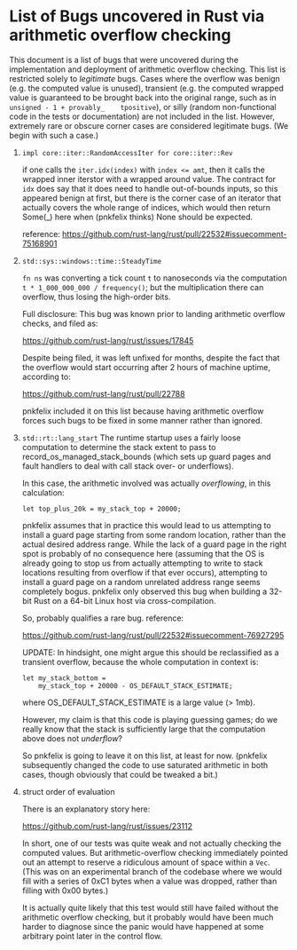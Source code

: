List of Bugs uncovered in Rust via arithmetic overflow checking
===============================================================
This document is a list of bugs that were uncovered during the
implementation and deployment of arithmetic overflow checking.
This list is restricted solely to *legitimate* bugs. Cases
where the overflow was benign (e.g. the computed value is
unused), transient (e.g. the computed wrapped value is
guaranteed to be brought back into the original range, such as
in `unsigned - 1 + provably_    tpositive`), or silly (random
non-functional code in the tests or documentation) are not
included in the list.
However, extremely rare or obscure corner cases are considered
legitimate bugs. (We begin with such a case.)

 1. `impl core::iter::RandomAccessIter for core::iter::Rev`

    if one calls the `iter.idx(index)` with `index <= amt`,
    then it calls the wrapped inner iterstor with a wrapped
    around value. The contract for `idx` does say that it
    does need to handle out-of-bounds inputs, so this
    appeared benign at first, but there is the corner case
    of an iterator that actually covers the whole range
    of indices, which would then return Some(_) here when
    (pnkfelix thinks) None should be expected.

    reference:
    https://github.com/rust-lang/rust/pull/22532#issuecomment-75168901

 2. `std::sys::windows::time::SteadyTime`

    `fn ns` was converting a tick count `t` to nanoseconds
    via the computation `t * 1_000_000_000 / frequency()`;
    but the multiplication there can overflow, thus losing
    the high-order bits.

    Full disclosure: This bug was known prior to landing
    arithmetic overflow checks, and filed as:

    https://github.com/rust-lang/rust/issues/17845

    Despite being filed, it was left unfixed for months,
    despite the fact that the overflow would start
    occurring after 2 hours of machine uptime, according to:

    https://github.com/rust-lang/rust/pull/22788

    pnkfelix included it on this list because having arithmetic
    overflow forces such bugs to be fixed in some manner
    rather than ignored.

 3. `std::rt::lang_start`
    The runtime startup uses a fairly loose computation to
    determine the stack extent to pass to
    record_os_managed_stack_bounds (which sets up guard
    pages and fault handlers to deal with call stack over-
    or underflows).

    In this case, the arithmetic involved was actually
    *overflowing*, in this calculation:

    ```
    let top_plus_20k = my_stack_top + 20000;
    ```

    pnkfelix assumes that in practice this would lead to us
    attempting to install a guard page starting from some
    random location, rather than the actual desired
    address range. While the lack of a guard page in the
    right spot is probably of no consequence here (assuming
    that the OS is already going to stop us from actually
    attempting to write to stack locations resulting from
    overflow if that ever occurs), attempting to install a
    guard page on a random unrelated address range seems
    completely bogus.
    pnkfelix only observed this bug when building a 32-bit
    Rust on a 64-bit Linux host via cross-compilation.

    So, probably qualifies a rare bug.
    reference:

    https://github.com/rust-lang/rust/pull/22532#issuecomment-76927295

    UPDATE: In hindsight, one might argue this should be
    reclassified as a transient overflow, because the whole 
    computation in context is:

    ```
    let my_stack_bottom =
        my_stack_top + 20000 - OS_DEFAULT_STACK_ESTIMATE;
    ```

    where OS_DEFAULT_STACK_ESTIMATE is a large value
    (> 1mb).

    However, my claim is that this code is playing guessing
    games; do we really know that the stack is sufficiently
    large that the computation above does not *underflow*?

    So pnkfelix is going to leave it on this list, at least
    for now. (pnkfelix subsequently changed the code to use
    saturated arithmetic in both cases, though obviously
    that could be tweaked a bit.)
 4. struct order of evaluation

    There is an explanatory story here:

    https://github.com/rust-lang/rust/issues/23112

    In short, one of our tests was quite weak and not
    actually checking the computed values. But
    arithmetic-overflow checking immediately pointed
    out an attempt to reserve a ridiculous amount
    of space within a `Vec`. (This was on an experimental
    branch of the codebase where we would fill with
    a series of 0xC1 bytes when a value was dropped, rather
    than filling with 0x00 bytes.)

    It is actually quite likely that this test would still
    have failed without the arithmetic overflow checking,
    but it probably would have been much harder to diagnose
    since the panic would have happened at some arbitrary
    point later in the control flow.
